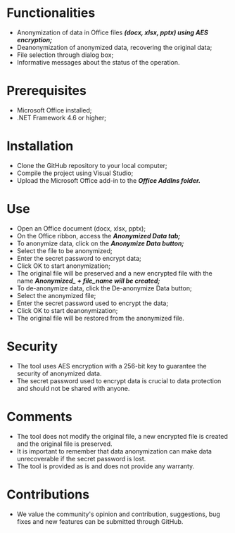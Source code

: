 # Functionalities

- Anonymization of data in Office files ***(docx, xlsx, pptx) using AES encryption;***
- Deanonymization of anonymized data, recovering the original data;
- File selection through dialog box;
- Informative messages about the status of the operation.

# Prerequisites

- Microsoft Office installed;
- .NET Framework 4.6 or higher;

# Installation

- Clone the GitHub repository to your local computer;
- Compile the project using Visual Studio;
- Upload the Microsoft Office add-in to the ***Office AddIns folder.***

# Use

- Open an Office document (docx, xlsx, pptx);
- On the Office ribbon, access the ***Anonymized Data tab;***
- To anonymize data, click on the ***Anonymize Data button;***
- Select the file to be anonymized;
- Enter the secret password to encrypt data;
- Click OK to start anonymization;
- The original file will be preserved and a new encrypted file with the name ***Anonymized_ + file_name will be created;***
- To de-anonymize data, click the De-anonymize Data button;
- Select the anonymized file;
- Enter the secret password used to encrypt the data;
- Click OK to start deanonymization;
- The original file will be restored from the anonymized file.

# Security

- The tool uses AES encryption with a 256-bit key to guarantee the security of anonymized data.
- The secret password used to encrypt data is crucial to data protection and should not be shared with anyone.

# Comments

- The tool does not modify the original file, a new encrypted file is created and the original file is preserved.
- It is important to remember that data anonymization can make data unrecoverable if the secret password is lost.
- The tool is provided as is and does not provide any warranty.

# Contributions

- We value the community's opinion and contribution, suggestions, bug fixes and new features can be submitted through GitHub.
